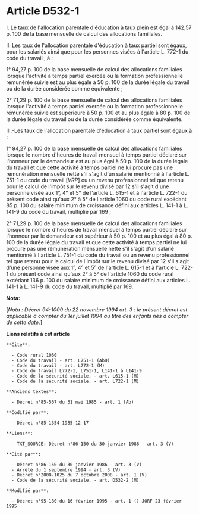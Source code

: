 # Article D532-1

I. Le taux de l'allocation parentale d'éducation à taux plein est égal à 142,57 p. 100 de la base mensuelle de calcul des
allocations familiales. 

II. Les taux de l'allocation parentale d'éducation à taux partiel sont égaux, pour les salariés ainsi que pour les personnes
visées à l'article L. 772-1 du code du travail     , à : 

1° 94,27 p. 100 de la base mensuelle de calcul des allocations familiales lorsque l'activité à temps partiel exercée ou la
formation professionnelle rémunérée suivie est au plus égale à 50 p. 100 de la durée légale du travail ou de la durée
considérée comme équivalente ; 

2° 71,29 p. 100 de la base mensuelle de calcul des allocations familiales lorsque l'activité à temps partiel exercée ou la
formation professionnelle rémunérée suivie est supérieure à 50 p. 100 et au plus égale à 80 p. 100 de la durée légale du
travail ou de la durée considérée comme équivalente. 

III.-Les taux de l'allocation parentale d'éducation à taux partiel sont égaux à : 

1° 94,27 p. 100 de la base mensuelle de calcul des allocations familiales lorsque le nombre d'heures de travail mensuel à
temps partiel déclaré sur l'honneur par le demandeur est au plus égal à 50 p. 100 de la durée légale du travail et que cette
activité à temps partiel ne lui procure pas une rémunération mensuelle nette s'il s'agit d'un salarié mentionné à l'article
L. 751-1 du code du travail [*VRP*] ou un revenu professionnel tel que retenu pour le calcul de l'impôt sur le revenu divisé
par 12 s'il s'agit d'une personne visée aux 1°, 4° et 5° de l'article L. 615-1 et à l'article L. 722-1 du présent code ainsi
qu'aux 2° à 5° de l'article 1060 du code rural excédant 85 p. 100 du salaire minimum de croissance défini aux articles L.
141-1 à L. 141-9 du code du travail, multiplié par 169 ; 

2° 71,29 p. 100 de la base mensuelle de calcul des allocations familiales lorsque le nombre d'heures de travail mensuel à
temps partiel déclaré sur l'honneur par le demandeur est supérieur à 50 p. 100 et au plus égal à 80 p. 100 de la durée légale
du travail et que cette activité à temps partiel ne lui procure pas une rémunération mensuelle nette s'il s'agit d'un salarié
mentionné à l'article L. 751-1 du code du travail ou un revenu professionnel tel que retenu pour le calcul de l'impôt sur le
revenu divisé par 12 s'il s'agit d'une personne visée aux 1°, 4° et 5° de l'article L. 615-1 et à l'article L. 722-1 du
présent code ainsi qu'aux 2° à 5° de l'article 1060 du code rural excédant 136 p. 100 du salaire minimum de croissance défini
aux articles L. 141-1 à L. 141-9 du code du travail, multiplié par 169.

**Nota:**

[*Nota : Décret 94-1009 du 22 novembre 1994 art. 3 : le présent décret est applicable à compter du 1er juillet 1994 au titre
des enfants nés à compter de cette date.*]

**Liens relatifs à cet article**

	**Cite**:

	  - Code rural 1060
	  - Code du travail - art. L751-1 (AbD)
	  - Code du travail - art. L772-1 (M)
	  - Code du travail L772-1, L751-1, L141-1 à L141-9
	  - Code de la sécurité sociale. - art. L615-1 (M)
	  - Code de la sécurité sociale. - art. L722-1 (M)

	**Anciens textes**:

	  - Décret n°85-567 du 31 mai 1985 - art. 1 (Ab)

	**Codifié par**:

	  - Décret n°85-1354 1985-12-17

	**Liens**:

	  - TXT_SOURCE: Décret n°86-150 du 30 janvier 1986 - art. 3 (V)

	**Cité par**:

	  - Décret n°86-150 du 30 janvier 1986 - art. 3 (V)
	  - Arrêté du 1 septembre 1994 - art. 3 (V)
	  - Décret n°2008-1025 du 7 octobre 2008 - art. 1 (V)
	  - Code de la sécurité sociale. - art. D532-2 (M)

	**Modifié par**:

	  - Décret n°95-180 du 16 février 1995 - art. 1 () JORF 23 février 1995
